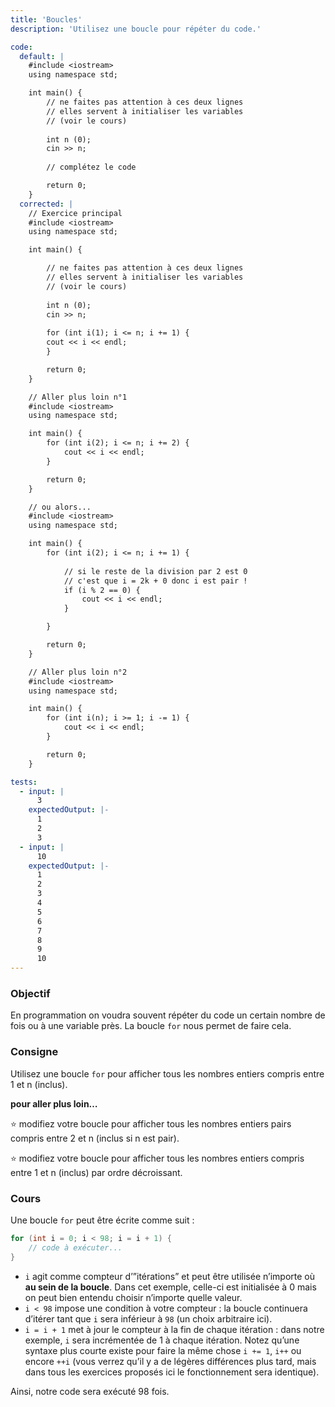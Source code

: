 ```yaml
---
title: 'Boucles'
description: 'Utilisez une boucle pour répéter du code.'

code:
  default: |
    #include <iostream>
    using namespace std;

    int main() {        
        // ne faites pas attention à ces deux lignes
        // elles servent à initialiser les variables
        // (voir le cours)
            
        int n (0);
        cin >> n;
        
        // complétez le code

        return 0;
    }
  corrected: |
    // Exercice principal
    #include <iostream>
    using namespace std;

    int main() {  

        // ne faites pas attention à ces deux lignes
        // elles servent à initialiser les variables
        // (voir le cours)
            
        int n (0);
        cin >> n;
            
        for (int i(1); i <= n; i += 1) {
        cout << i << endl;
        }

        return 0;
    }

    // Aller plus loin n°1
    #include <iostream>
    using namespace std;

    int main() {        
        for (int i(2); i <= n; i += 2) {            
            cout << i << endl;     
        }    

        return 0;
    }

    // ou alors...
    #include <iostream>
    using namespace std;

    int main() {        
        for (int i(2); i <= n; i += 1) {  
                
            // si le reste de la division par 2 est 0          
            // c'est que i = 2k + 0 donc i est pair !            
            if (i % 2 == 0) {                
                cout << i << endl;            
            }

        }    

        return 0;
    }

    // Aller plus loin n°2
    #include <iostream>
    using namespace std;

    int main() {        
        for (int i(n); i >= 1; i -= 1) {            
            cout << i << endl;        
        }    

        return 0;
    }

tests:
  - input: |
      3
    expectedOutput: |-
      1
      2
      3
  - input: |
      10
    expectedOutput: |-
      1
      2
      3
      4
      5
      6
      7
      8
      9
      10
---
```


### Objectif

En programmation on voudra souvent répéter du code un certain nombre de fois ou à une variable près. La boucle `for` nous permet de faire cela.

### Consigne

Utilisez une boucle `for` pour afficher tous les nombres entiers compris entre 1 et n (inclus).

**pour aller plus loin…**

⭐ modifiez votre boucle pour afficher tous les nombres entiers pairs compris entre 2 et n (inclus si n est pair).

⭐ modifiez votre boucle pour afficher tous les nombres entiers compris entre 1 et n (inclus) par ordre décroissant.

### Cours

Une boucle `for` peut être écrite comme suit :

```java
for (int i = 0; i < 98; i = i + 1) {
	// code à exécuter...
}
```

- `i` agit comme compteur d’”itérations” et peut être utilisée n’importe où **au sein de la boucle**. Dans cet exemple, celle-ci est initialisée à 0 mais on peut bien entendu choisir n’importe quelle valeur.
- `i < 98` impose une condition à votre compteur : la boucle continuera d’itérer tant que `i` sera inférieur à `98` (un choix arbitraire ici).
- `i = i + 1` met à jour le compteur à la fin de chaque itération : dans notre exemple, `i` sera incrémentée de 1 à chaque itération. Notez qu’une syntaxe plus courte existe pour faire la même chose `i += 1`, `i++` ou encore `++i` (vous verrez qu’il y a de légères différences plus tard, mais dans tous les exercices proposés ici le fonctionnement sera identique).

Ainsi, notre code sera exécuté 98 fois.
